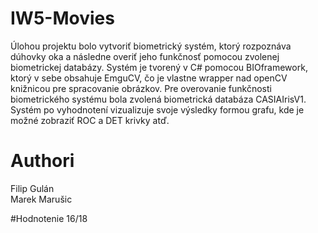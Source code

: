 # IW5-Movies
Úlohou projektu bolo vytvoriť biometrický systém, ktorý rozpoznáva dúhovky oka a následne overiť jeho funkčnosť pomocou zvolenej biometrickej databázy. Systém je tvorený v C# pomocou BIOframework, ktorý v sebe obsahuje EmguCV, čo je vlastne wrapper nad openCV knižnicou pre spracovanie obrázkov. Pre overovanie funkčnosti biometrického systému bola zvolená biometrická databáza CASIAIrisV1. Systém po vyhodnotení vizualizuje svoje výsledky formou grafu, kde je možné zobraziť ROC a DET krivky atď. 

# Authori
Filip Gulán  
Marek Marušic 

#Hodnotenie
16/18
